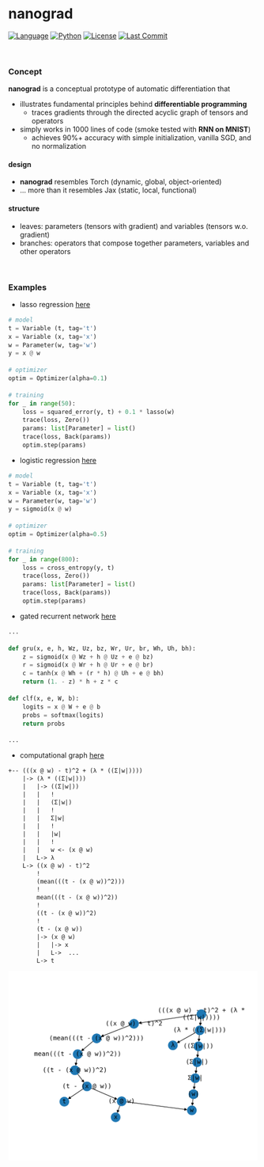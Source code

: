 # nanograd

[![Language](https://img.shields.io/github/languages/top/zackxzhang/nanograd)](https://github.com/zackxzhang/nanograd)
[![Python](https://img.shields.io/pypi/pyversions/nanograd)](https://www.python.org)
[![License](https://img.shields.io/github/license/zackxzhang/nanograd)](https://opensource.org/licenses/BSD-3-Clause)
[![Last Commit](https://img.shields.io/github/last-commit/zackxzhang/nanograd)](https://github.com/zackxzhang/nanograd)

<br>

### Concept
**nanograd** is a conceptual prototype of automatic differentiation that

- illustrates fundamental principles behind **differentiable programming**
    - traces gradients through the directed acyclic graph of tensors and operators
- simply works in 1000 lines of code (smoke tested with **RNN on MNIST**)
    - achieves 90%+ accuracy with simple initialization, vanilla SGD, and no normalization

#### design
- **nanograd** resembles Torch (dynamic, global, object-oriented)
- ... more than it resembles Jax (static, local, functional)

#### structure
- leaves: parameters (tensors with gradient) and variables (tensors w.o. gradient)
- branches: operators that compose together parameters, variables and other operators

<br>

### Examples
- lasso regression [here](./ols.py)
```python
# model
t = Variable (t, tag='t')
x = Variable (x, tag='x')
w = Parameter(w, tag='w')
y = x @ w

# optimizer
optim = Optimizer(alpha=0.1)

# training
for _ in range(50):
    loss = squared_error(y, t) + 0.1 * lasso(w)
    trace(loss, Zero())
    params: list[Parameter] = list()
    trace(loss, Back(params))
    optim.step(params)
```
- logistic regression [here](./glm.py)
```python
# model
t = Variable (t, tag='t')
x = Variable (x, tag='x')
w = Parameter(w, tag='w')
y = sigmoid(x @ w)

# optimizer
optim = Optimizer(alpha=0.5)

# training
for _ in range(800):
    loss = cross_entropy(y, t)
    trace(loss, Zero())
    params: list[Parameter] = list()
    trace(loss, Back(params))
    optim.step(params)
```
- gated recurrent network [here](./gru.py)
```python
...

def gru(x, e, h, Wz, Uz, bz, Wr, Ur, br, Wh, Uh, bh):
    z = sigmoid(x @ Wz + h @ Uz + e @ bz)
    r = sigmoid(x @ Wr + h @ Ur + e @ br)
    c = tanh(x @ Wh + (r * h) @ Uh + e @ bh)
    return (1. - z) * h + z * c

def clf(x, e, W, b):
    logits = x @ W + e @ b
    probs = softmax(logits)
    return probs

...
```
- computational graph [here](./vis.py)
```
+-- (((x @ w) - t)^2 + (λ * ((Σ|w|))))
    |-> (λ * ((Σ|w|)))
    |   |-> ((Σ|w|))
    |   |   !
    |   |   (Σ|w|)
    |   |   !
    |   |   Σ|w|
    |   |   !
    |   |   |w|
    |   |   !
    |   |   w <- (x @ w)
    |   L-> λ
    L-> ((x @ w) - t)^2
        !
        (mean(((t - (x @ w))^2)))
        !
        mean(((t - (x @ w))^2))
        !
        ((t - (x @ w))^2)
        !
        (t - (x @ w))
        |-> (x @ w)
        |   |-> x
        |   L->  ...
        L-> t
```
![computational graph](./figures/comp-graph.png)